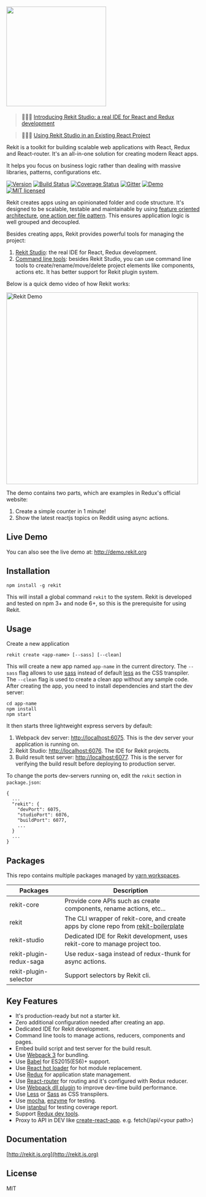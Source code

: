 # <img src="/images/logo_text.png?raw=true" width="260">

> 🎉🎉🎉  [Introducing Rekit Studio: a real IDE for React and Redux development](https://medium.com/@nate_wang/introducing-rekit-studio-a-real-ide-for-react-and-redux-development-baf0c99cb542)

> 🎉🎉🎉  [Using Rekit Studio in an Existing React Project](https://medium.com/@nate_wang/using-rekit-studio-in-an-existing-react-project-39713d9667b)

Rekit is a toolkit for building scalable web applications with React, Redux and React-router. It's an all-in-one solution for creating modern React apps.

It helps you focus on business logic rather than dealing with massive libraries, patterns, configurations etc.

[![Version](http://img.shields.io/npm/v/rekit.svg)](https://www.npmjs.org/package/rekit)
[![Build Status](https://travis-ci.org/supnate/rekit.svg?branch=master)](https://travis-ci.org/supnate/rekit)
[![Coverage Status](https://img.shields.io/codecov/c/github/supnate/rekit/master.svg)](https://codecov.io/github/supnate/rekit)
[![Gitter](https://badges.gitter.im/supnate/rekit.svg)](https://gitter.im/rekitjs/Lobby?utm_source=share-link&utm_medium=link&utm_campaign=share-link)
[![Demo](https://img.shields.io/badge/demo-link-blue.svg)](http://demo.rekit.org)
[![MIT licensed](https://img.shields.io/badge/license-MIT-blue.svg)](./LICENSE)

Rekit creates apps using an opinionated folder and code structure. It's designed to be scalable, testable and maintainable by using [feature oriented architecture](https://medium.com/@nate_wang/feature-oriented-architecture-for-web-applications-2b48e358afb0), [one action per file pattern](https://medium.com/@nate_wang/a-new-approach-for-managing-redux-actions-91c26ce8b5da#.9em77fuwk). This ensures application logic is well grouped and decoupled.

Besides creating apps, Rekit provides powerful tools for managing the project:

 1. [Rekit Studio](https://medium.com/@nate_wang/introducing-rekit-studio-a-real-ide-for-react-and-redux-development-baf0c99cb542): the real IDE for React, Redux development.
 2. [Command line tools](http://rekit.js.org/docs/cli.html): besides Rekit Studio, you can use command line tools to create/rename/move/delete project elements like components, actions etc. It has better support for Rekit plugin system.

Below is a quick demo video of how Rekit works:

[<img src="/images/rekit-studio-youtube.png" width="500" alt="Rekit Demo"/>](https://youtu.be/i53XffYtWMc "Rekit Demo")

The demo contains two parts, which are examples in Redux's official website:

1. Create a simple counter in 1 minute!
2. Show the latest reactjs topics on Reddit using async actions.

## Live Demo
You can also see the live demo at: http://demo.rekit.org

## Installation
```
npm install -g rekit
```
This will install a global command `rekit` to the system. Rekit is developed and tested on npm 3+ and node 6+, so this is the prerequisite for using Rekit.

## Usage
Create a new application
```
rekit create <app-name> [--sass] [--clean]
```
This will create a new app named `app-name` in the current directory. The `--sass` flag allows to use [sass](https://sass-lang.com/) instead of default [less](http://lesscss.org/) as the CSS transpiler. The `--clean` flag is used to create a clean app without any sample code. After creating the app, you need to install dependencies and start the dev server:
```
cd app-name
npm install
npm start
```

It then starts three lightweight express servers by default:

 1. Webpack dev server: [http://localhost:6075](http://localhost:6075). This is the dev server your application is running on.
 2. Rekit Studio: [http://localhost:6076](http://localhost:6076). The IDE for Rekit projects.
 3. Build result test server: [http://localhost:6077](http://localhost:6077). This is the server for verifying the build result before deploying to production server.

To change the ports dev-servers running on, edit the `rekit` section in `package.json`:
```
{
  ...
  "rekit": {
    "devPort": 6075,
    "studioPort": 6076,
    "buildPort": 6077,
    ...
  }
  ...
}
```

## Packages
This repo contains multiple packages managed by [yarn workspaces](https://yarnpkg.com/lang/en/docs/workspaces/).

| Packages  | Description |
| --- | --- |
| rekit-core  | Provide core APIs such as create components, rename actions, etc... |
| rekit  | The CLI wrapper of rekit-core, and create apps by clone repo from [rekit-boilerplate](https://github.com/supnate/rekit-boilerplate)  |
| rekit-studio | Dedicated IDE for Rekit development, uses rekit-core to manage project too. |
| rekit-plugin-redux-saga | Use redux-saga instead of redux-thunk for async actions. |
| rekit-plugin-selector | Support selectors by Rekit cli. |

## Key Features
 * It's production-ready but not a starter kit.
 * Zero additional configuration needed after creating an app.
 * Dedicated IDE for Rekit development.
 * Command line tools to manage actions, reducers, components and pages.
 * Embed build script and test server for the build result.
 * Use [Webpack 3](http://webpack.js.org) for bundling.
 * Use [Babel](https://babeljs.io/) for ES2015(ES6)+ support.
 * Use [React hot loader](http://gaearon.github.io/react-hot-loader/) for hot module replacement.
 * Use [Redux](http://redux.js.org/) for application state management.
 * Use [React-router](https://github.com/reactjs/react-router) for routing and it's configured with Redux reducer.
 * Use [Webpack dll plugin](http://webpack.github.io/docs/list-of-plugins.html#dllplugin) to improve dev-time build performance.
 * Use [Less](http://lesscss.org/) or [Sass](https://sass-lang.com/) as CSS transpilers.
 * Use [mocha](https://mochajs.org/), [enzyme](https://github.com/airbnb/enzyme) for testing.
 * Use [istanbul](https://github.com/gotwarlost/istanbul) for testing coverage report.
 * Support [Redux dev tools](https://chrome.google.com/webstore/detail/redux-devtools/lmhkpmbekcpmknklioeibfkpmmfibljd).
 * Proxy to API in DEV like [create-react-app](https://github.com/facebookincubator/create-react-app/blob/master/packages/react-scripts/template/README.md#proxying-api-requests-in-development). e.g.  fetch(/api/\<your path>) 


## Documentation
[http://rekit.js.org](http://rekit.js.org)

## License
MIT
